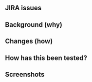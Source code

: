 ## JIRA issues

<!-- For example: https://mdinternational.atlassian.net/browse/ABC-123 -->

## Background (why)

<!-- Describe the background or the context why the change is being implemented -->
<!-- For example: We have noticed user accounts are created with empty emails -->

## Changes (how)

<!-- Describe how the changes were implemented -->
<!-- For example: Backend now throws an error to the front end if the email is empty -->

## How has this been tested?

<!-- How did you test the change? -->

## Screenshots

<!-- Add screenshots if it's appropriate for the reviewers -->
